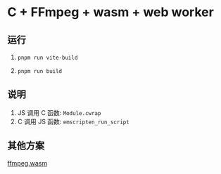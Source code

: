 # C + FFmpeg + wasm + web worker

## 运行

1. `pnpm run vite-build`

2. `pnpm run build`

## 说明

1. JS 调用 C 函数: `Module.cwrap`
2. C 调用 JS 函数: `emscripten_run_script`

## 其他方案

[ffmpeg.wasm](https://github.com/ffmpegwasm/ffmpeg.wasm)
